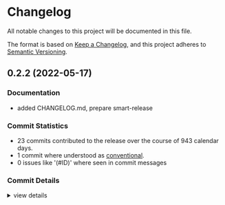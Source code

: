 # Changelog

All notable changes to this project will be documented in this file.

The format is based on [Keep a Changelog](https://keepachangelog.com/en/1.0.0/),
and this project adheres to [Semantic Versioning](https://semver.org/spec/v2.0.0.html).

## 0.2.2 (2022-05-17)

### Documentation

 - <csr-id-60e3691a305ec8cd3f32fdf5ed68f6b28185b42d/> added CHANGELOG.md, prepare smart-release


### Commit Statistics

<csr-read-only-do-not-edit/>

 - 23 commits contributed to the release over the course of 943 calendar days.
 - 1 commit where understood as [conventional](https://www.conventionalcommits.org).
 - 0 issues like '(#ID)' where seen in commit messages

### Commit Details

<csr-read-only-do-not-edit/>

<details><summary>view details</summary>

 * **Uncategorized**
    - added CHANGELOG.md, prepare smart-release ([`60e3691`](https://github.comgit//saskenuba/SteamHelper-rs/commit/60e3691a305ec8cd3f32fdf5ed68f6b28185b42d))
    - (steam-totp): added repo, license and description to manifest ([`7aa6f58`](https://github.comgit//saskenuba/SteamHelper-rs/commit/7aa6f58d9aaea48a292ea4fefc9909ea97350e7a))
    - (totp): reqwest dep bump, rustfmt, bumped to 0.2.1 ([`144b67f`](https://github.comgit//saskenuba/SteamHelper-rs/commit/144b67fad9cdbb4b973a79dcfb62073e7a63ac3d))
    - Merge branch 'master' of github.com:saskenuba/SteamHelper-rs ([`a7f33dc`](https://github.comgit//saskenuba/SteamHelper-rs/commit/a7f33dc69ffac55b175d7e071f755a4b917cb9d0))
    - fix, bump: serde internal formatter auto-import by ide, reqwest bump ([`cf962bc`](https://github.comgit//saskenuba/SteamHelper-rs/commit/cf962bc01538e3a989227cd7436b158e2b2f8a99))
    - refactor and features: Add authenticator is now working! ([`a6b1196`](https://github.comgit//saskenuba/SteamHelper-rs/commit/a6b1196faff9aebad61396ef313d82e1afc78d71))
    - add more error types, moved utils, ... + ([`1d0d732`](https://github.comgit//saskenuba/SteamHelper-rs/commit/1d0d73215a5b6bcf184ad473fea34b62c39b49ae))
    - fixed overflow when subtracting less than zero offset, deps bump ([`bb123c4`](https://github.comgit//saskenuba/SteamHelper-rs/commit/bb123c41269ef232b283bc6bc224398bf6dfab70))
    - Add documentation ([`4a8385b`](https://github.comgit//saskenuba/SteamHelper-rs/commit/4a8385bd60852a3750261a2b7929fc044b0fcf3b))
    - Implement generate_auth_code_async ([`cd28af4`](https://github.comgit//saskenuba/SteamHelper-rs/commit/cd28af4479f8f6461ef5b23d33cbe3d2d4d9667e))
    - Update documentation ([`c824b69`](https://github.comgit//saskenuba/SteamHelper-rs/commit/c824b69865c38d00ad6863c8d27e3b52231d2a29))
    - Add methods for working with time offset from Steam servers ([`86dd482`](https://github.comgit//saskenuba/SteamHelper-rs/commit/86dd4822177af5bf373b0f219e7e5afea9fc16ea))
    - Clean up code ([`770350c`](https://github.comgit//saskenuba/SteamHelper-rs/commit/770350cff6b1a09714b5e1096b1877d6d9a95c3d))
    - Skeleton next methods ([`833e924`](https://github.comgit//saskenuba/SteamHelper-rs/commit/833e924302245e11af01731b74d78b97bd73c9f9))
    - Just return decode errors directly without wrapping ([`8117b51`](https://github.comgit//saskenuba/SteamHelper-rs/commit/8117b51279b7c83e0804b22a0beac51bf6564ba3))
    - Implement get_device_id ([`6d67c59`](https://github.comgit//saskenuba/SteamHelper-rs/commit/6d67c5916f2fbfdbd0df4daa9900e14880d93942))
    - Update generate_auth_code to work with hex and b64 ([`794e4ed`](https://github.comgit//saskenuba/SteamHelper-rs/commit/794e4ed164c6b47c027743c9b69ab952275c414d))
    - Add generate_confirmation_key and big refactor ([`95dd97b`](https://github.comgit//saskenuba/SteamHelper-rs/commit/95dd97b01b44236a8385b7a9f5a3acf68f8c5af4))
    - Update Error impl to remove deprecated methods ([`2cdfc8b`](https://github.comgit//saskenuba/SteamHelper-rs/commit/2cdfc8bc78577ef9118c19d11bfc8bd2a79a7b40))
    - Restructure code and make Time struct public ([`161dcc7`](https://github.comgit//saskenuba/SteamHelper-rs/commit/161dcc70c9b26e6db9fa03a1d5a50c9de9feb896))
    - Better error handling ([`b59aed3`](https://github.comgit//saskenuba/SteamHelper-rs/commit/b59aed30a28571ad9b2345379064071e9e503a10))
    - Implement generate_auth_code for steam-totp ([`955a0fe`](https://github.comgit//saskenuba/SteamHelper-rs/commit/955a0fed84e7adbbddabc498ee19ff343abeb869))
    - initial commit ([`748e315`](https://github.comgit//saskenuba/SteamHelper-rs/commit/748e315135d81993a34647c9a2fc584f5678a35f))
</details>

